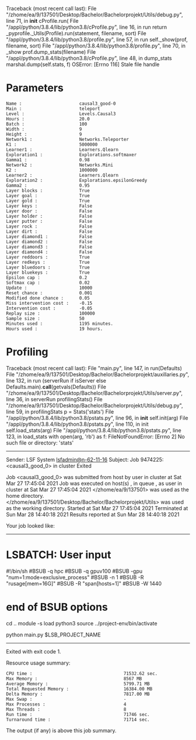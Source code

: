 Traceback (most recent call last):
  File "/zhome/ea/9/137501/Desktop/Bachelor/Bachelorprojekt/Utils/debug.py", line 71, in __init__
    cProfile.run(
  File "/appl/python/3.8.4/lib/python3.8/cProfile.py", line 16, in run
    return _pyprofile._Utils(Profile).run(statement, filename, sort)
  File "/appl/python/3.8.4/lib/python3.8/profile.py", line 57, in run
    self._show(prof, filename, sort)
  File "/appl/python/3.8.4/lib/python3.8/profile.py", line 70, in _show
    prof.dump_stats(filename)
  File "/appl/python/3.8.4/lib/python3.8/cProfile.py", line 48, in dump_stats
    marshal.dump(self.stats, f)
OSError: [Errno 116] Stale file handle


# Parameters

    Name :                      causal3_good-0
    Main :                      teleport
    Level :                     Levels.Causal3
    Hours :                     20.0
    Batch :                     100
    Width :                     9
    Height :                    9
    Network1 :                  Networks.Teleporter
    K1 :                        5000000
    Learner1 :                  Learners.Qlearn
    Exploration1 :              Explorations.softmaxer
    Gamma1 :                    0.98
    Network2 :                  Networks.Mini
    K2 :                        1000000
    Learner2 :                  Learners.Qlearn
    Exploration2 :              Explorations.epsilonGreedy
    Gamma2 :                    0.95
    Layer blocks :              True
    Layer goal :                True
    Layer gold :                True
    Layer keys :                False
    Layer door :                False
    Layer holder :              False
    Layer putter :              False
    Layer rock :                False
    Layer dirt :                False
    Layer diamond1 :            False
    Layer diamond2 :            False
    Layer diamond3 :            False
    Layer diamond4 :            False
    Layer reddoors :            True
    Layer redkeys :             True
    Layer bluedoors :           True
    Layer bluekeys :            True
    Epsilon cap :               0.2
    Softmax cap :               0.02
    Update :                    10000
    Reset chance :              0.001
    Modified done chance :      0.05
    Miss intervention cost :    -0.15
    Intervention cost :         -0.05
    Replay size :               100000
    Sample size :               50
    Minutes used :              1195 minutes.
    Hours used :                19 hours.

# Profiling

Traceback (most recent call last):
  File "main.py", line 147, in <module>
    run(Defaults)
  File "/zhome/ea/9/137501/Desktop/Bachelor/Bachelorprojekt/auxillaries.py", line 132, in run
    (serverRun if isServer else Defaults.main).__call__(getvals(Defaults))
  File "/zhome/ea/9/137501/Desktop/Bachelor/Bachelorprojekt/Utils/server.py", line 36, in serverRun
    profilingStats()
  File "/zhome/ea/9/137501/Desktop/Bachelor/Bachelorprojekt/Utils/debug.py", line 59, in profilingStats
    p = Stats('stats')
  File "/appl/python/3.8.4/lib/python3.8/pstats.py", line 96, in __init__
    self.init(arg)
  File "/appl/python/3.8.4/lib/python3.8/pstats.py", line 110, in init
    self.load_stats(arg)
  File "/appl/python/3.8.4/lib/python3.8/pstats.py", line 123, in load_stats
    with open(arg, 'rb') as f:
FileNotFoundError: [Errno 2] No such file or directory: 'stats'

------------------------------------------------------------
Sender: LSF System <lsfadmin@n-62-11-16>
Subject: Job 9474225: <causal3_good_0> in cluster <dcc> Exited

Job <causal3_good_0> was submitted from host <gbarlogin1> by user <s183914> in cluster <dcc> at Sat Mar 27 17:45:04 2021
Job was executed on host(s) <n-62-11-16>, in queue <gpuv100>, as user <s183914> in cluster <dcc> at Sat Mar 27 17:45:04 2021
</zhome/ea/9/137501> was used as the home directory.
</zhome/ea/9/137501/Desktop/Bachelor/Bachelorprojekt/Utils> was used as the working directory.
Started at Sat Mar 27 17:45:04 2021
Terminated at Sun Mar 28 14:40:18 2021
Results reported at Sun Mar 28 14:40:18 2021

Your job looked like:

------------------------------------------------------------
# LSBATCH: User input
#!/bin/sh
#BSUB -q hpc
#BSUB -q gpuv100
#BSUB -gpu "num=1:mode=exclusive_process"
#BSUB -n 1
#BSUB -R "rusage[mem=16G]"
#BSUB -R "span[hosts=1]"
#BSUB -W 1440
# end of BSUB options
cd ..
module -s load python3
source ../project-env/bin/activate

python main.py $LSB_PROJECT_NAME


------------------------------------------------------------

Exited with exit code 1.

Resource usage summary:

    CPU time :                                   71532.62 sec.
    Max Memory :                                 8567 MB
    Average Memory :                             5799.71 MB
    Total Requested Memory :                     16384.00 MB
    Delta Memory :                               7817.00 MB
    Max Swap :                                   -
    Max Processes :                              4
    Max Threads :                                8
    Run time :                                   71746 sec.
    Turnaround time :                            71714 sec.

The output (if any) is above this job summary.

